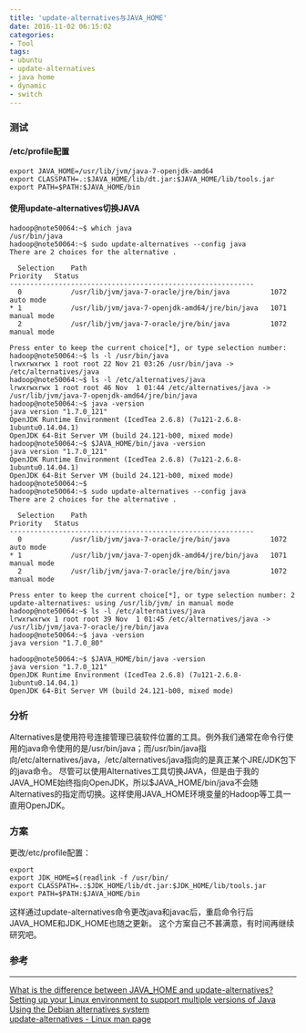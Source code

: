 ```yaml
---
title: 'update-alternatives与JAVA_HOME'
date: 2016-11-02 06:15:02
categories: 
- Tool
tags: 
- ubuntu
- update-alternatives
- java home
- dynamic
- switch
---
```

### 测试

#### /etc/profile配置
```
export JAVA_HOME=/usr/lib/jvm/java-7-openjdk-amd64
export CLASSPATH=.:$JAVA_HOME/lib/dt.jar:$JAVA_HOME/lib/tools.jar
export PATH=$PATH:$JAVA_HOME/bin
```
#### 使用update-alternatives切换JAVA
```
hadoop@note50064:~$ which java
/usr/bin/java
hadoop@note50064:~$ sudo update-alternatives --config java
There are 2 choices for the alternative .

  Selection    Path                                            Priority   Status
------------------------------------------------------------
  0            /usr/lib/jvm/java-7-oracle/jre/bin/java          1072      auto mode
* 1            /usr/lib/jvm/java-7-openjdk-amd64/jre/bin/java   1071      manual mode
  2            /usr/lib/jvm/java-7-oracle/jre/bin/java          1072      manual mode

Press enter to keep the current choice[*], or type selection number:
hadoop@note50064:~$ ls -l /usr/bin/java
lrwxrwxrwx 1 root root 22 Nov 21 03:26 /usr/bin/java -> /etc/alternatives/java
hadoop@note50064:~$ ls -l /etc/alternatives/java
lrwxrwxrwx 1 root root 46 Nov  1 01:44 /etc/alternatives/java -> /usr/lib/jvm/java-7-openjdk-amd64/jre/bin/java
hadoop@note50064:~$ java -version
java version "1.7.0_121"
OpenJDK Runtime Environment (IcedTea 2.6.8) (7u121-2.6.8-1ubuntu0.14.04.1)
OpenJDK 64-Bit Server VM (build 24.121-b00, mixed mode)
hadoop@note50064:~$ $JAVA_HOME/bin/java -version
java version "1.7.0_121"
OpenJDK Runtime Environment (IcedTea 2.6.8) (7u121-2.6.8-1ubuntu0.14.04.1)
OpenJDK 64-Bit Server VM (build 24.121-b00, mixed mode)
hadoop@note50064:~$
hadoop@note50064:~$ sudo update-alternatives --config java
There are 2 choices for the alternative .

  Selection    Path                                            Priority   Status
------------------------------------------------------------
  0            /usr/lib/jvm/java-7-oracle/jre/bin/java          1072      auto mode
* 1            /usr/lib/jvm/java-7-openjdk-amd64/jre/bin/java   1071      manual mode
  2            /usr/lib/jvm/java-7-oracle/jre/bin/java          1072      manual mode

Press enter to keep the current choice[*], or type selection number: 2
update-alternatives: using /usr/lib/jvm/ in manual mode
hadoop@note50064:~$ ls -l /etc/alternatives/java
lrwxrwxrwx 1 root root 39 Nov  1 01:45 /etc/alternatives/java -> /usr/lib/jvm/java-7-oracle/jre/bin/java
hadoop@note50064:~$ java -version
java version "1.7.0_80"

hadoop@note50064:~$ $JAVA_HOME/bin/java -version
java version "1.7.0_121"
OpenJDK Runtime Environment (IcedTea 2.6.8) (7u121-2.6.8-1ubuntu0.14.04.1)
OpenJDK 64-Bit Server VM (build 24.121-b00, mixed mode)
```
### 分析

Alternatives是使用符号连接管理已装软件位置的工具。例外我们通常在命令行使用的java命令使用的是/usr/bin/java；而/usr/bin/java指向/etc/alternatives/java，/etc/alternatives/java指向的是真正某个JRE/JDK包下的java命令。
尽管可以使用Alternatives工具切换JAVA，但是由于我的JAVA_HOME始终指向OpenJDK，所以$JAVA_HOME/bin/java不会随Alternatives的指定而切换。这样使用JAVA_HOME环境变量的Hadoop等工具一直用OpenJDK。

### 方案

更改/etc/profile配置：
```
export 
export JDK_HOME=$(readlink -f /usr/bin/
export CLASSPATH=.:$JDK_HOME/lib/dt.jar:$JDK_HOME/lib/tools.jar
export PATH=$PATH:$JAVA_HOME/bin
```
这样通过update-alternatives命令更改java和javac后，重启命令行后JAVA_HOME和JDK_HOME也随之更新。
这个方案自己不甚满意，有时间再继续研究吧。

### 参考
* * *
[What is the difference between JAVA_HOME and update-alternatives?](http://unix.stackexchange.com/questions/123412/what-is-the-difference-between-java-home-and-update-alternatives)  
[Setting up your Linux environment to support multiple versions of Java](https://grymoire.wordpress.com/2014/11/20/setting-up-your-linux-environment-to-support-multiple-versions-of-java/)  
[Using the Debian alternatives system](https://debian-administration.org/article/91/Using_the_Debian_alternatives_system)  
[update-alternatives - Linux man page](https://linux.die.net/man/8/update-alternatives)  
